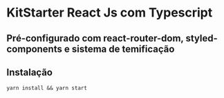 # KitStarter React Js com Typescript

## Pré-configurado com react-router-dom, styled-components e sistema de temificação

## Instalação

```
yarn install && yarn start

```
